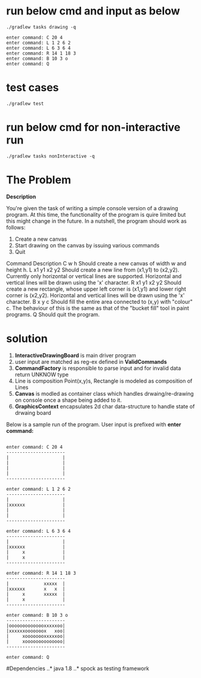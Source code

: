 # run below cmd and input as below
```
./gradlew tasks drawing -q

enter command: C 20 4
enter command: L 1 2 6 2
enter command: L 6 3 6 4
enter command: R 14 1 18 3
enter command: B 10 3 o
enter command: Q
```
# test cases 
```
./gradlew test

```

# run below cmd for non-interactive run
```
./gradlew tasks nonInteractive -q

```



# The Problem 

__Description__

You're given the task of writing a simple console version of a drawing program. 
At this time, the functionality of the program is quire limited but this might change in the future. 
In a nutshell, the program should work as follows:
 1. Create a new canvas
 2. Start drawing on the canvas by issuing various commands
 3. Quit


Command 		Description
C w h           Should create a new canvas of width w and height h.
L x1 y1 x2 y2   Should create a new line from (x1,y1) to (x2,y2). Currently only
                horizontal or vertical lines are supported. Horizontal and vertical lines
                will be drawn using the 'x' character.
R x1 y1 x2 y2   Should create a new rectangle, whose upper left corner is (x1,y1) and
                lower right corner is (x2,y2). Horizontal and vertical lines will be drawn
                using the 'x' character.
B x y c         Should fill the entire area connected to (x,y) with "colour" c. The
                behaviour of this is the same as that of the "bucket fill" tool in paint
                programs.
Q               Should quit the program.

# solution
 1. **InteractiveDrawingBoard** is main driver program
 2. user input are matched as reg-ex defined in **ValidCommands**
 3. **CommandFactory** is responsible to parse input and for invalid data return UNKNOW type
 4. Line is composition Point(x,y)s, Rectangle is modeled as composition of Lines
 5. **Canvas** is modled as container class which handles drwaing/re-drawing on console once a shape being added to it.
 6. **GraphicsContext** encapsulates 2d char data-structure to handle state of drwaing board


Below is a sample run of the program. User input is prefixed with **enter command:**
```

enter command: C 20 4
----------------------
|                    |
|                    |
|                    |
|                    |
----------------------

enter command: L 1 2 6 2
----------------------
|                    |
|xxxxxx              |
|                    |
|                    |
----------------------

enter command: L 6 3 6 4
----------------------
|                    |
|xxxxxx              |
|     x              |
|     x              |
----------------------

enter command: R 14 1 18 3
----------------------
|             xxxxx  |
|xxxxxx       x   x  |
|     x       xxxxx  |
|     x              |
----------------------

enter command: B 10 3 o
----------------------
|oooooooooooooxxxxxoo|
|xxxxxxooooooox   xoo|
|     xoooooooxxxxxoo|
|     xoooooooooooooo|
----------------------

enter command: Q
```
#Dependencies
..* java 1.8
..* spock as testing framework

